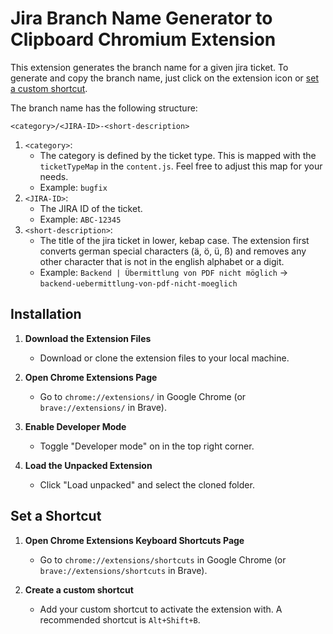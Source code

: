 # Jira Branch Name Generator to Clipboard Chromium Extension

This extension generates the branch name for a given jira ticket. To generate and copy the branch name, just click on the extension icon or [set a custom shortcut](#set-a-shortcut).

The branch name has the following structure:

`<category>/<JIRA-ID>-<short-description>`

1. `<category>`: 
   - The category is defined by the ticket type. This is mapped with the `ticketTypeMap` in the `content.js`. Feel free to adjust this map for your needs.
   - Example: `bugfix`
2. `<JIRA-ID>`:
   - The JIRA ID of the ticket.
   - Example: `ABC-12345`
3. `<short-description>`: 
   - The title of the jira ticket in lower, kebap case. The extension first converts german special characters (ä, ö, ü, ß) and removes any other character that is not in the english alphabet or a digit.
   - Example: `Backend | Übermittlung von PDF nicht möglich` -> `backend-uebermittlung-von-pdf-nicht-moeglich`

## Installation

1. **Download the Extension Files**
   - Download or clone the extension files to your local machine.

2. **Open Chrome Extensions Page**
   - Go to `chrome://extensions/` in Google Chrome (or `brave://extensions/` in Brave).

3. **Enable Developer Mode**
   - Toggle "Developer mode" on in the top right corner.

4. **Load the Unpacked Extension**
   - Click "Load unpacked" and select the cloned folder.

## Set a Shortcut

1. **Open Chrome Extensions Keyboard Shortcuts Page**
   - Go to `chrome://extensions/shortcuts` in Google Chrome (or `brave://extensions/shortcuts` in Brave).

2. **Create a custom shortcut**
   - Add your custom shortcut to activate the extension with. A recommended shortcut is `Alt+Shift+B`.